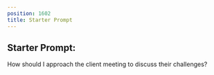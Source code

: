 ```yaml
---
position: 1602
title: Starter Prompt
---
```


## Starter Prompt:

How should I approach the client meeting to discuss their challenges?